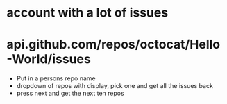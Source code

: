 # account with a lot of issues
# api.github.com/repos/octocat/Hello-World/issues

+ Put in a persons repo name
+ dropdown of repos with display, pick one and get all the issues back
+ press next and get the next ten repos
